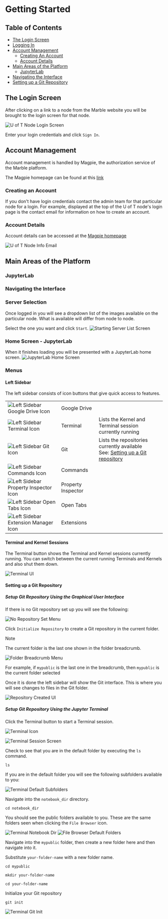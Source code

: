 # Getting Started

## Table of Contents
- [The Login Screen](#login-screen)
- [Logging In](#logging-in)
- [Account Management](#account-management)
  - [Creating An Account](#creating-account)
  - [Account Details](#account-details)
- [Main Areas of the Platform](#main-areas)
  - [JupyterLab](#jupyterlab)
- [Navigating the Interface](#navigating-interface)
- [Setting up a Git Repository](#setup-git)



## <a id="login-screen"></a>The Login Screen

After clicking on a link to a node from the Marble website you will be brought to the login screen for that node.  

![U of T Node Login Screen](images/getting-started/login-screen.png)

Enter your login credentials and click `Sign In`.  

## <a id="account-management"></a>Account Management
Account management is handled by Magpie, the authorization service of the Marble platform.

The Magpie homepage can be found at this [link](https://daccs.cs.toronto.edu/magpie/)

### <a id="creating-account"></a>Creating an Account
If you don't have login credentials contact the admin team for that particular node for a 
login.  For example, displayed at the top of the U of T node's login page is the contact email for information on how to create an account.

### <a id="account-details"></a>Account Details
Account details can be accessed at the [Magpie homepage](https://daccs.cs.toronto.edu/magpie/)

![U of T Node Info Email](images/getting-started/uoft-info-contact.png)

## <a id="main-areas"></a>Main Areas of the Platform
### <a id="jupyterlab"></a>JupyterLab
### <a id="navigating-interface"></a>Navigating the Interface
### Server Selection
Once logged in you will see a dropdown list of the images available on the particular node. What is available will differ from node to node.

Select the one you want and click `Start`.
![Starting Server List Screen](images/getting-started/starting-server-list-screen.png)

### Home Screen - JupyterLab
When it finishes loading you will be presented with a JupyterLab home screen.
![JupyterLab Home Screen](images/getting-started/jupyter-lab-home-screen.png)


### Menus
#### Left Sidebar
The left sidebar consists of icon buttons that give quick access to features.

|                                                                                                       |                    |                                                                                                |
|-------------------------------------------------------------------------------------------------------|--------------------|------------------------------------------------------------------------------------------------|
| ![Left Sidebar Google Drive Icon](images/getting-started/left-menu-drive-icon.png)                    | Google Drive       |                                                                                                |
| ![Left Sidebar Terminal Icon](images/getting-started/left-menu-terminal-icon.png)                     | Terminal           | Lists the Kernel and Terminal session currently running                                        |
| ![Left Sidebar Git Icon](images/getting-started/left-menu-git-icon.png)                               | Git                | Lists the repositories currently available<br/> See: [Setting up a Git repository](#setup-git) |
| ![Left Sidebar Commands Icon](images/getting-started/left-menu-commands-icon.png)                     | Commands           |                                                                                                |
| ![Left Sidebar Property Inspector Icon](images/getting-started/left-menu-property-inspector-icon.png) | Property Inspector |                                                                                                |
| ![Left Sidebar Open Tabs Icon](images/getting-started/left-menu-open-tabs-icon.png)                   | Open Tabs          |                                                                                                |
| ![Left Sidebar Extension Manager Icon](images/getting-started/left-menu-extension-manager-icon.png)   | Extensions         |                                                                                                |


#### Terminal and Kernel Sessions

The Terminal button shows the Terminal and Kernel sessions currently running.  You can switch between the current running Terminals and Kernels and also shut them down.

![Terminal UI](images/getting-started/terminal-session-ui.png)


#### <a id="setup-git"></a>Setting up a Git Repository 
##### Setup Git Repository Using the Graphical User Interface

If there is no Git repository set up you will see the following:

![No Repository Set Menu](images/getting-started/git-no-repo-menu.png)

Click `Initialize Repository` to create a Git repository in the current folder. 

> [!NOTE]
> 
> The current folder is the last one shown in the folder breadcrumb.
> 
> ![Folder Breadcrumb Menu](images/getting-started/folder-breadcrumb.png) 
> 
> For example, if `mypublic` is the last one in the breadcrumb, then `mypublic` is the current folder selected 

Once it is done the left sidebar will show the Git interface.  This is where you will see changes to files in the Git folder.

![Repository Created UI](images/getting-started/git-repo-created.png)

##### Setup Git Repository Using the Jupyter Terminal

Click the Terminal button to start a Terminal session.

![Terminal Icon](images/getting-started/terminal-icon.png)

![Terminal Session Screen](images/getting-started/terminal-session-screen.png)

Check to see that you are in the default folder by executing the `ls` command.

```
ls
```

If you are in the default folder you will see the following subfolders available to you:

![Terminal Default Subfolders](images/getting-started/terminal-default-folders.png)

Navigate into the `notebook_dir` directory.

```
cd notebook_dir
```
You should see the public folders available to you.  These are the same folders seen when clicking the `File Browser` icon.

![Terminal Notebook Dir](images/getting-started/terminal-notebook-dir.png)
![File Browser Default Folders](images/getting-started/file-browser-default-folders.png)

Navigate into the `mypublic` folder, then create a new folder here and then navigate into it.

Substitute `your-folder-name` with a new folder name. 

```
cd mypublic

mkdir your-folder-name

cd your-folder-name
```
Initialize your Git repository

```
git init
```

![Terminal Git Init](images/getting-started/terminal-git-init.png)
